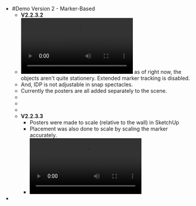 - #Demo Version 2 - Marker-Based
	- **V2.2.3.2**
	- ![Untitled.mp4](../assets/Untitled_1671443897623_0.mp4) as of right now, the objects aren't quite stationery. Extended marker tracking is disabled.
	- And, IDP is not adjustable in snap spectacles.
	- Currently the posters are all added separately to the scene.
	-
	-
	-
	- **V2.2.3.3**
		- Posters were made to scale (relative to the wall) in SketchUp
		- Placement was also done to scale by scaling the marker accurately.
		- ![IMG_5683.MOV](../assets/IMG_5683_1671445726434_0.MOV)
-